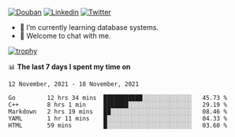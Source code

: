 
<p align="left">
<a href="https://www.douban.com/people/ixxchan"><img src="https://img.shields.io/badge/@ixxchan-007722?style=flat&logo=Douban&logoColor=white" alt="Douban" /></a> 
<a href="https://www.linkedin.com/in/xxchan/?locale=en_US"><img src="https://img.shields.io/badge/@xxchan-0073b1?style=flat&logo=LinkedIn&logoColor=white" alt="Linkedin" /></a> 
<a href="https://twitter.com/yayale_umi"><img src="https://img.shields.io/badge/@yayale__umi-1DA1F2?style=flat&logo=Twitter&logoColor=white" alt="Twitter"/></a>
</p>

- 🌱 I’m currently learning database systems.
- 💬 Welcome to chat with me.


[![trophy](https://github-profile-trophy.vercel.app/?username=xxchan&theme=flat&column=7)](https://github.com/xxchan)


📊 **The last 7 days I spent my time on** 

<!--START_SECTION:waka-->
```text
12 November, 2021 - 18 November, 2021

Go         12 hrs 34 mins  ███████████░░░░░░░░░░░░░░   45.73 % 
C++        8 hrs 1 min     ███████░░░░░░░░░░░░░░░░░░   29.19 % 
Markdown   2 hrs 19 mins   ██░░░░░░░░░░░░░░░░░░░░░░░   08.46 % 
YAML       1 hr 11 mins    █░░░░░░░░░░░░░░░░░░░░░░░░   04.33 % 
HTML       59 mins         █░░░░░░░░░░░░░░░░░░░░░░░░   03.60 %
```
<!--END_SECTION:waka-->

<!--
**xxchan/xxchan** is a ✨ _special_ ✨ repository because its `README.md` (this file) appears on your GitHub profile.

Here are some ideas to get you started:

- 🔭 I’m currently working on ...
- 🌱 I’m currently learning ...
- 👯 I’m looking to collaborate on ...
- 🤔 I’m looking for help with ...
- 💬 Ask me about ...
- 📫 How to reach me: ...
- 😄 Pronouns: ...
- ⚡ Fun fact: ...
-->
